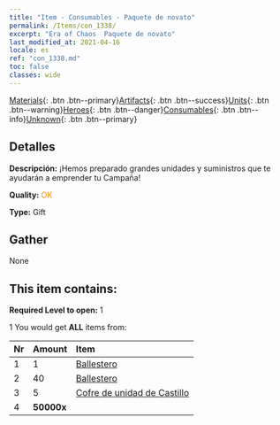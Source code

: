 ```yaml
---
title: "Item - Consumables - Paquete de novato"
permalink: /Items/con_1338/
excerpt: "Era of Chaos  Paquete de novato"
last_modified_at: 2021-04-16
locale: es
ref: "con_1338.md"
toc: false
classes: wide
---
```

 [Materials](/es/Items/){: .btn .btn--primary}[Artifacts](/es/Items/Artifacts/){: .btn .btn--success}[Units](/es/Items/Units/){: .btn .btn--warning}[Heroes](/es/Items/Heroes/){: .btn .btn--danger}[Consumables](/es/Items/Consumables/){: .btn .btn--info}[Unknown](/es/Items/Unknown/){: .btn .btn--primary}

## Detalles
 **Descripción:** ¡Hemos preparado grandes unidades y suministros que te ayudarán a emprender tu Campaña!

 **Quality:** <span style="color: #FF8C00">OK</span>

 **Type:** Gift

## Gather

  None

## This item contains:

 **Required Level to open:** 1

 1 You would get **ALL** items  from:

  | Nr | Amount |     Item    |
  |:---|:-------|:------------|
  | 1 | 1 | [Ballestero](/es/units/Marksman/) |  | 
  | 2 | 40 | [Ballestero](/es/Items/unt_191/) |  | 
  | 3 | 5 | [Cofre de unidad de Castillo](/es/Items/con_1269/) |  | 
  | 4 |  **50000x** | <i class="fas fa-coins"/> |  | 
